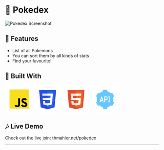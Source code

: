 # :pushpin: Pokedex

![Pokedex Screenshot](img/poke.avif)

## :sunflower: Features

- List of all Pokemons
- You can sort them by all kinds of stats
- Find your favourite!


## :toolbox: Built With

![Javascript](img/javascript.png)
![CSS](img/css.png)
![Html](img/html.png)
![rest-api](img/rest-api.png)


## :notes: Live Demo

Check out the live join: [thmahler.net/pokedex](thmahler.net/pokedex)

---

